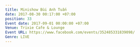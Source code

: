 ```yaml
---
title: Minishow Bùi Anh Tuấn
date: 2017-08-30 00:17:00 +07:00
position: 33
Event date: 2017-09-01 00:00:00 +07:00
Venue: Trixie Cafe & Lounge
Event URL: https://www.facebook.com/events/352485331839098/
Genre: LIVE
---
```


